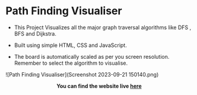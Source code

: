 
# Path Finding Visualiser

- This Project Visualizes all the major graph traversal algorithms like DFS , BFS and Dijkstra. 

- Built using simple HTML, CSS and JavaScript.

- The board is automatically scaled as per you screen resolution. Remember to select the algorithm to visualise.

![Path Finding Visualiser](Screenshot 2023-09-21 150140.png)

**<p align='center'>You can find the website live <a href="https://ggs4ggs4.github.io/Path-Finding-Visualizer/">here</a></p>**
